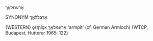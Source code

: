 אָרעמלאָך

SYNONYM
אַרבללאָך

{WESTERN}
ǫrm̥lǫx אָרעמלאָך 'armpit' (cf. German Armloch) {WTCP, Budapest, Hutterer 1965: 122}